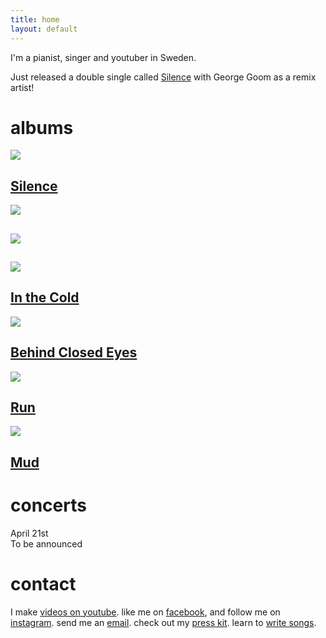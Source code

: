```yaml
---
title: home
layout: default
---
```

<html lang="en">
<div class="centered" id="bio">
	<p>
		I'm a pianist, singer and youtuber in Sweden. 
	</p>
	<p>
		Just released a double single called <a href="https://songwhip.com/petterrylen/silence">Silence</a> with George Goom as a remix artist! 
	</p>
	<p>
	</p>	
</div>
<div id="albums">
	<h1>albums</h1>
	<div>
		<a class="albumart" href="https://songwhip.com/petterrylen/silence">
			<div class="imgwrap">
				<img src="/images/silence.jpg">
				<div class="imgdescription">
					<h2>Silence</h2>
				</div>
			</div>
		</a>
		<a class="albumart" href="https://songwhip.com/petterrylen/honeymoon-in-wales">
			<div class="imgwrap">
				<img src="/images/honeymooninwales.jpg">
				<div class="imgdescription">
					<h2></h2>
				</div>
			</div>
		</a>	
		<a class="albumart" href="https://album.link/hjX5cKnZmmSJ8">
			<div class="imgwrap">
				<img src="/images/afterthemeltdown.jpg">
				<div class="imgdescription">
					<h2></h2>
				</div>
			</div>
		</a>
		<a class="albumart" href="https://song.link/qcdrF5jDsNT93">
			<div class="imgwrap">
				<img src="/images/inthecold.jpg">
				<div class="imgdescription">
					<h2>In the Cold</h2>
				</div>
			</div>
		</a>
		<a class="albumart" href="https://ampl.ink/71pKJ">
			<div class="imgwrap">
				<img src="/images/behindclosedeyes.jpg">
				<div class="imgdescription">
					<h2>Behind Closed Eyes</h2>
				</div>
			</div>
		</a>
		<a class="albumart" href="https://ampl.ink/dpzn8">
			<div class="imgwrap">
				<img src="/images/run.jpg">
				<div class="imgdescription">
					<h2>Run</h2>
				</div>
			</div>
		</a>
		<a class="albumart" href="https://ampl.ink/Wn6oA">
			<div class="imgwrap">
				<img src="/images/mud.jpg">
				<div class="imgdescription">
					<h2>Mud</h2>
				</div>
			</div>
		</a>
		<img style="display:none;" src="stairs.jpg">
		<img style="display:none;" src="bag.jpg">
	</div>
</div>
<div id="concerts">
	<h1>concerts</h1>
	<div>
		<div></div>
		<div>April 21st</div>
		<div>To be announced</div>
		<div></div>
		<div style="display: none;">Live Stream</div>
		<div style="display: none;">Oct 19th 9PM UTC+2</div>
		<div style="display: none;"><a href="http://twitch.com/pianopetterplays">Twitch</a></div>
		<div></div>
		<div style="display: none;">Live Stream</div>
		<div style="display: none;">Nov 2th 9PM UTC+2</div>
		<div style="display: none;"><a href="http://twitch.com/pianopetterplays">Twitch</a></div>
		<div></div>		
		<div style="display: none;">Live Stream</div>
		<div style="display: none;">Nov 16th 9PM UTC+2</div>
		<div style="display: none;"><a href="http://twitch.com/pianopetterplays">Twitch</a></div>		
	</div>	
</div>
		
<div id="contact">
	<h1>contact</h1>
	<p>
		I make <a href="https://www.youtube.com/channel/UCGhztSsxhbE-m3TAD86iYmA?">videos on youtube</a>. 
		like me on <a href="http://facebook.com/pianopetter">facebook</a>, 
		and follow me on <a href="http://instagram.com/petterrylen">instagram</a>. 
		send me an <a href="mailto:hello@pianopetter.com">email</a>. check&nbsp;out my <a href="https://www.dropbox.com/sh/7mssozg4br3xf3r/AABbmr2ObMYXj9moysFzJo26a?dl=0">press&nbsp;kit</a>. learn to <a href="/songwriting">write&nbsp;songs</a>.
	</p>
</div>
</html>